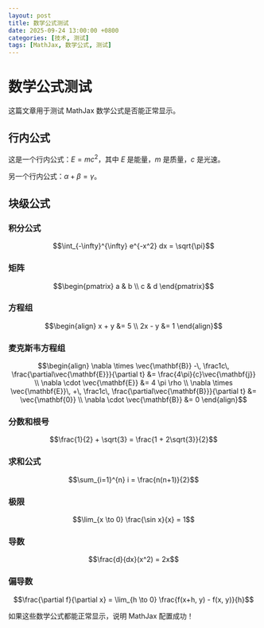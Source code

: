 ```yaml
---
layout: post
title: 数学公式测试
date: 2025-09-24 13:00:00 +0800
categories: [技术, 测试]
tags: [MathJax, 数学公式, 测试]
---
```


# 数学公式测试

这篇文章用于测试 MathJax 数学公式是否能正常显示。

## 行内公式

这是一个行内公式：$E = mc^2$，其中 $E$ 是能量，$m$ 是质量，$c$ 是光速。

另一个行内公式：$\alpha + \beta = \gamma$。

## 块级公式

### 积分公式
$$\int_{-\infty}^{\infty} e^{-x^2} dx = \sqrt{\pi}$$

### 矩阵
$$\begin{pmatrix}
a & b \\
c & d
\end{pmatrix}$$

### 方程组
$$\begin{align}
x + y &= 5 \\
2x - y &= 1
\end{align}$$

### 麦克斯韦方程组
$$\begin{align}
\nabla \times \vec{\mathbf{B}} -\, \frac1c\, \frac{\partial\vec{\mathbf{E}}}{\partial t} &= \frac{4\pi}{c}\vec{\mathbf{j}} \\
\nabla \cdot \vec{\mathbf{E}} &= 4 \pi \rho \\
\nabla \times \vec{\mathbf{E}}\, +\, \frac1c\, \frac{\partial\vec{\mathbf{B}}}{\partial t} &= \vec{\mathbf{0}} \\
\nabla \cdot \vec{\mathbf{B}} &= 0
\end{align}$$

### 分数和根号
$$\frac{1}{2} + \sqrt{3} = \frac{1 + 2\sqrt{3}}{2}$$

### 求和公式
$$\sum_{i=1}^{n} i = \frac{n(n+1)}{2}$$

### 极限
$$\lim_{x \to 0} \frac{\sin x}{x} = 1$$

### 导数
$$\frac{d}{dx}(x^2) = 2x$$

### 偏导数
$$\frac{\partial f}{\partial x} = \lim_{h \to 0} \frac{f(x+h, y) - f(x, y)}{h}$$

如果这些数学公式都能正常显示，说明 MathJax 配置成功！

